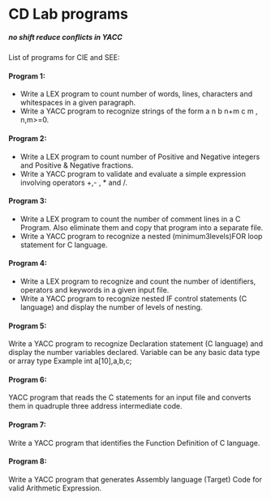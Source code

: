 # CD Lab programs
##### no shift reduce conflicts in YACC

List of programs for CIE and SEE:
#### Program 1: 
- Write a LEX program to count number of words, lines, characters and
whitespaces in a given paragraph.
- Write a YACC program to recognize strings of the form a n b n+m c m , n,m&gt;=0.

#### Program 2:
- Write a LEX program to count number of Positive and Negative integers and
Positive &amp; Negative fractions.
- Write a YACC program to validate and evaluate a simple expression involving
operators +,- , * and /.

#### Program 3:
- Write a LEX program to count the number of comment lines in a C Program. Also
eliminate them and copy that program into a separate file.
- Write a YACC program to recognize a nested (minimum3levels)FOR loop
statement for C language.

#### Program 4:
- Write a LEX program to recognize and count the number of identifiers, operators
and keywords in a given input file.
- Write a YACC program to recognize nested IF control statements (C language)
and display the number of levels of nesting.

#### Program 5: 
Write a YACC program to recognize Declaration statement (C language) and
display the number variables declared. Variable can be any basic data type or array type
Example int a[10],a,b,c;

#### Program 6: 
YACC program that reads the C statements for an input file and converts
them in quadruple three address intermediate code.

#### Program 7:
Write a YACC program that identifies the Function Definition of C language.

#### Program 8: 
Write a YACC program that generates Assembly language (Target) Code for
valid Arithmetic Expression.
